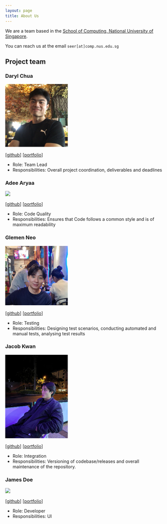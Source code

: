 ```yaml
---
layout: page
title: About Us
---
```


We are a team based in the [School of Computing, National University of Singapore](http://www.comp.nus.edu.sg).

You can reach us at the email `seer[at]comp.nus.edu.sg`

## Project team

### Daryl Chua

<img src="images/rylzxc.png" width="200px">

[[github](https://github.com/rylzxc)]
[[portfolio](team/rylzxc.md)]

* Role: Team Lead
* Responsibilities: Overall project coordination, deliverables and deadlines

### Adee Aryaa

<img src="images/adeearyaa.png" width="200px">

[[github](http://github.com/adeearyaa)]
[[portfolio](team/adeearyaa.md)]

* Role: Code Quality
* Responsibilities: Ensures that Code follows a common style and is of maximum readability

### Glemen Neo

<img src="images/glemenneo.png" width="200px">

[[github](http://github.com/glemenneo)] [[portfolio](team/glemenneo.md)]

* Role: Testing
* Responsibilities: Designing test scenarios, conducting automated and manual tests, analysing test results

### Jacob Kwan

<img src="images/jacobkwan.png" width="200px">

[[github](http://github.com/jacobkwan)]
[[portfolio](team/jacobkwan.md)]

* Role: Integration
* Responsibilities: Versioning of codebase/releases and overall maintenance of the repository.

### James Doe

<img src="images/johndoe.png" width="200px">

[[github](http://github.com/johndoe)]
[[portfolio](team/adeearyaa.md)]

* Role: Developer
* Responsibilities: UI
